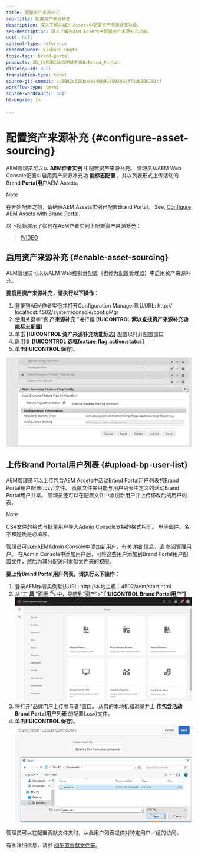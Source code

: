 ```yaml
---
title: 配置资产来源补充
seo-title: 配置资产来源补充
description: 深入了解在AEM Assets中配置资产来源补充功能。
seo-description: 深入了解在AEM Assets中配置资产来源补充功能。
uuid: null
content-type: reference
contentOwner: Vishabh Gupta
topic-tags: brand-portal
products: SG_EXPERIENCEMANAGER/Brand_Portal
discoiquuid: null
translation-type: tm+mt
source-git-commit: ac5952c318baae8400928592d9a372ab966191cf
workflow-type: tm+mt
source-wordcount: '381'
ht-degree: 1%

---
```



# 配置资产来源补充 {#configure-asset-sourcing}

AEM管理员可以从 **AEM作者实例** 中配置资产来源补充。 管理员从AEM Web Console配置中启用资产来源补充功 **能标志配置** ，并以列表形式上传活动的Brand **Portal用**&#x200B;户AEM Assets。

>[!NOTE]
>
>在开始配置之前，请确保AEM Assets实例已配置Brand Portal。 See, [Configure AEM Assets with Brand Portal](../using/configure-aem-assets-with-brand-portal.md).



以下视频演示了如何在AEM作者实例上配置资产来源补充：

>[!VIDEO](https://video.tv.adobe.com/v/29771)

## 启用资产来源补充 {#enable-asset-sourcing}

AEM管理员可以从AEM Web控制台配置（也称为配置管理器）中启用资产来源补充。

**要启用资产来源补充，请执行以下操作：**
1. 登录到AEM作者实例并打开Configuration Manager默认URL: http:// localhost:4502/system/console/configMgr
1. 使用关键字“资 **产来源补充** ”进行搜 **[!UICONTROL 索以查找资产来源补充功能标志配置]**
1. 单击 **[!UICONTROL 资产来源补充功能标志]** 配置以打开配置窗口
1. 启用复 **[!UICONTROL 选框feature.flag.active.status]**
1. 单击&#x200B;**[!UICONTROL 保存]**。

![](assets/enable-asset-sourcing.png)

## 上传Brand Portal用户列表 {#upload-bp-user-list}

AEM管理员可以上传包含AEM Assets中活动Brand Portal用户列表的Brand Portal用户配置(.csv)文件。 贡献文件夹只能与用户列表中定义的活动Brand Portal用户共享。 管理员还可以在配置文件中添加新用户并上传修改后的用户列表。

>[!NOTE]
>
>CSV文件的格式与批量用户导入Admin Console支持的格式相同。 电子邮件、名字和姓氏是必填项。


管理员可以在AEMAdmin Console中添加新用户，有关详细 [信息，请](brand-portal-adding-users.md) 参阅管理用户。 在Admin Console中添加用户后，可将这些用户添加到Brand Portal用户配置文件，然后为其分配访问贡献文件夹的权限。

**要上传Brand Portal用户列表，请执行以下操作：**
1. 登录AEM作者实例默认URL: http://本地主机：4502/aem/start.html
1. 从“工 **具** ”面板 ![](assets/tools.png) 中，导航到“资产”>“ **[!UICONTROL Brand Portal用户”]**
   ![](assets/upload-user-list1.png)
1. 将打开“品牌门户上传参与者”窗口。
从您的本地机器浏览并上 **传包含活动Brand Portal用户列表** 的配置(.csv)文件。
1. 单击&#x200B;**[!UICONTROL 保存]**。
   ![](assets/upload-user-list2.png)


管理员可以在配置贡献文件夹时，从此用户列表提供对特定用户／组的访问。

有关详细信息，请参 [阅配置贡献文件夹](brand-portal-contribution-folder.md)。
